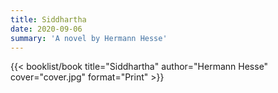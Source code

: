```yaml
---
title: Siddhartha
date: 2020-09-06
summary: 'A novel by Hermann Hesse'
---
```


{{< booklist/book
title="Siddhartha"
author="Hermann Hesse"
cover="cover.jpg"
format="Print" >}}
